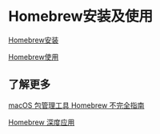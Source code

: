 # Homebrew安装及使用

[Homebrew安装](https://github.com/matiastang/homebrew/blob/master/md/homebrew%E5%AE%89%E8%A3%85.md)

[Homebrew使用](https://github.com/matiastang/homebrew/blob/master/md/homebrew%E4%BD%BF%E7%94%A8.md)

## 了解更多

[macOS 包管理工具 Homebrew 不完全指南](https://swiftcafe.io/post/home-brew)

[Homebrew 深度应用](https://crispgm.com/page/dive-in-homebrew.html)